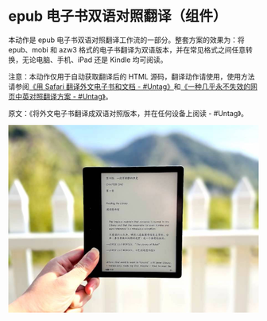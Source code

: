 # epub 电子书双语对照翻译（组件）

本动作是 epub 电子书双语对照翻译工作流的一部分。整套方案的效果为：将 epub、mobi 和 azw3 格式的电子书翻译为双语版本，并在常见格式之间任意转换，无论电脑、手机、iPad 还是 Kindle 均可阅读。

注意：本动作仅用于自动获取翻译后的 HTML 源码，翻译动作请使用，使用方法请参阅[《用 Safari 翻译外文电子书和文档 - #Untag》](https://utgd.net/article/6901)和[《一种几乎永不失效的网页中英对照翻译方案 - #Untag》](https://utgd.net/article/4991)。

原文：《将外文电子书翻译成双语对照版本，并在任何设备上阅读 - #Untag》。

![title](img.jpg)